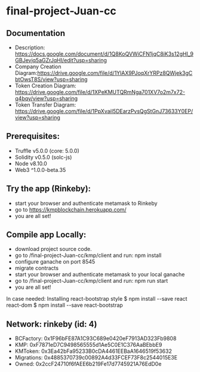 final-project-Juan-cc
=====================
Documentation
-------------
* Description: https://docs.google.com/document/d/1Q8KoQVWiCFN1jqC8iK3s12gHI_9GBJevjq5aGZrJqHI/edit?usp=sharing
* Company Creation Diagram:https://drive.google.com/file/d/1YlAX9PJoqXrYRPz8QWjek3gCbtOwsT8S/view?usp=sharing
* Token Creation Diagram: https://drive.google.com/file/d/1XPeKMUTQRmNga701XV7o2m7x72-q4bqy/view?usp=sharing
* Token Transfer Diagram: https://drive.google.com/file/d/1PpXvaiI5DEarzPvsQgStGnJ73633Y0EP/view?usp=sharing


Prerequisites:
--------------
- Truffle v5.0.0 (core: 5.0.0)
- Solidity v0.5.0 (solc-js)
- Node v8.10.0
- Web3 ^1.0.0-beta.35

Try the app (Rinkeby):
----------------
- start your browser and authenticate metamask to Rinkeby
- go to https://kmpblockchain.herokuapp.com/
- you are all set!

Compile app Locally:
---------------
- download project source code.
- go to /final-project-Juan-cc/kmp/client and run: npm install
- configure ganache on port 8545
- migrate contracts
- start your browser and authenticate metamask to your local ganache
- go to /final-project-Juan-cc/kmp/client and run: npm run start
- you are all set!


In case needed:
Installing react-bootstrap style
$ npm install --save react react-dom 
$ npm install --save react-bootstrap


Network: rinkeby (id: 4)
-----------------------
*  BCFactory: 0x1F96bFE87A1C93C689e0420eF7913AD323Fb9808
*  KMP: 0xF7871eD7C9498565555d1Ae5C0E1C376AaBEbbE9
*  KMToken: 0x3Ea42bFa95233B0cDA4461EEBaA1646519f53632
*  Migrations: 0x4885370739c00892A4d33FCEF73F8c2544015E3E
*  Owned: 0x2ccF24710f6fAEE6b219Fe17d7745921A76EdD0e
